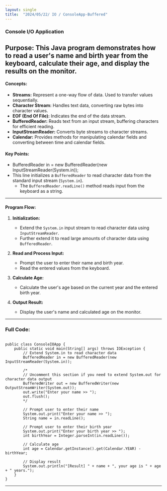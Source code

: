 ```yaml
---
layout: single
title:  "2024/05/22/ IO / ConsoleApp-Buffered"
---
```


### Console I/O Application

**Purpose:**
This Java program demonstrates how to read a user's name and birth year from the keyboard, calculate their age, and display the results on the monitor.
---

#### Concepts:
- **Streams:** Represent a one-way flow of data. Used to transfer values sequentially.
- **Character Stream:** Handles text data, converting raw bytes into character values.
- **EOF (End Of File):** Indicates the end of the data stream.
- **BufferedReader:** Reads text from an input stream, buffering characters for efficient reading.
- **InputStreamReader:** Converts byte streams to character streams.
- **Calendar:** Provides methods for manipulating calendar fields and converting between time and calendar fields.

#### Key Points:

  - BufferedReader in = new BufferedReader(new InputStreamReader(System.in));
  - This line initializes a `BufferedReader` to read character data from the standard input stream (`System.in`).
    - The `BufferedReader.readLine()` method reads input from the keyboard as a string.
    
---

#### Program Flow:
1. **Initialization:**
   - Extend the `System.in` input stream to read character data using `InputStreamReader`.
   - Further extend it to read large amounts of character data using `BufferedReader`.

2. **Read and Process Input:**
   - Prompt the user to enter their name and birth year.
   - Read the entered values from the keyboard.

3. **Calculate Age:**
   - Calculate the user's age based on the current year and the entered birth year.

4. **Output Result:**
   - Display the user's name and calculated age on the monitor.

---

### Full Code:

```

public class ConsoleIOApp {
    public static void main(String[] args) throws IOException {
        // Extend System.in to read character data
        BufferedReader in = new BufferedReader(new InputStreamReader(System.in));

        /*
        // Uncomment this section if you need to extend System.out for character data output
        BufferedWriter out = new BufferedWriter(new OutputStreamWriter(System.out));
        out.write("Enter your name >> ");
        out.flush();
        */

        // Prompt user to enter their name
        System.out.print("Enter your name >> ");
        String name = in.readLine();

        // Prompt user to enter their birth year
        System.out.print("Enter your birth year >> ");
        int birthYear = Integer.parseInt(in.readLine());

        // Calculate age
        int age = Calendar.getInstance().get(Calendar.YEAR) - birthYear;

        // Display result
        System.out.println("[Result] " + name + ", your age is " + age + " years.");
    }
}
```

---
